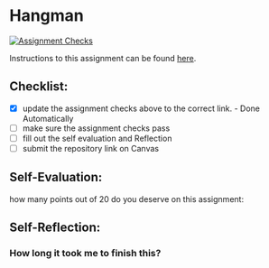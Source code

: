 Hangman
=====================
[![Assignment Checks](https://github.com/it3049c-fall22-henderson/hangman-RachelLindquist/actions/workflows/classroom.yml/badge.svg)](https://github.com/it3049c-fall22-henderson/hangman-RachelLindquist/actions/workflows/classroom.yml)

Instructions to this assignment can be found [here](#).

## Checklist:
- [x] update the assignment checks above to the correct link. - Done Automatically
- [ ] make sure the assignment checks pass
- [ ] fill out the self evaluation and Reflection
- [ ] submit the repository link on Canvas

## Self-Evaluation:

how many points out of 20 do you deserve on this assignment:

## Self-Reflection:

### How long it took me to finish this?
